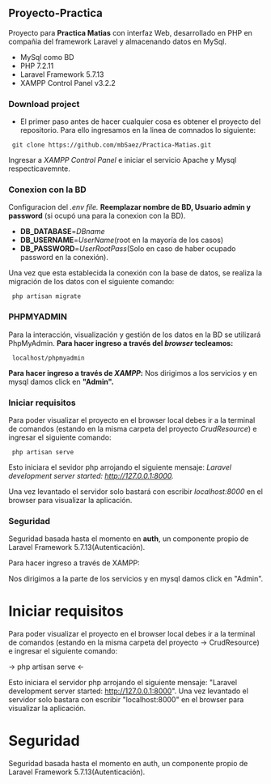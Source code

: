 ## Proyecto-Practica ##
Proyecto para **Practica Matias** con interfaz Web, desarrollado en PHP en compañia del framework Laravel y almacenando datos en MySql.

- MySql como BD
- PHP 7.2.11 
- Laravel Framework 5.7.13
- XAMPP Control Panel v3.2.2

### Download project ###
* El primer paso antes de hacer cualquier cosa es obtener el proyecto del repositorio. Para ello ingresamos en la linea de comnados lo siguiente:

```
 git clone https://github.com/mbSaez/Practica-Matias.git
```

Ingresar a *XAMPP Control Panel* e iniciar el servicio Apache y Mysql respecticavemnte.

### Conexion  con la BD ###

Configuracion del *.env file.*
**Reemplazar nombre de BD, Usuario admin y password** (si ocupó una para la conexion con la BD).

- **DB_DATABASE**=*DBname*
- **DB_USERNAME**=*UserName*(root en la mayoría de los casos)
- **DB_PASSWORD**=*UserRootPass*(Solo en caso de haber ocupado password en la conexión).

Una vez que esta establecida la conexión con la base de datos, se realiza la migración de los datos con el siguiente comando:
```
 php artisan migrate 
```
### PHPMYADMIN ###
Para la interacción, visualización y gestión de los datos en la BD se utilizará PhpMyAdmin. **Para hacer ingreso a través del *browser* tecleamos:** 
```
 localhost/phpmyadmin
```
**Para hacer ingreso a través de *XAMPP*:**
Nos dirigimos a los servicios y en mysql damos click en **"Admin".**

### Iniciar requisitos ###

Para poder visualizar el proyecto en el browser local debes ir a la terminal de comandos (estando en la misma carpeta del proyecto *CrudResource*) e ingresar el 
siguiente comando:
```
 php artisan serve
 ```
Esto iniciara el sevidor php arrojando el siguiente mensaje: *Laravel development server started: <http://127.0.0.1:8000>.*

Una vez levantado el servidor solo bastará con escribir *localhost:8000* en el browser para visualizar la aplicación.

### Seguridad ###

Seguridad basada hasta el momento en **auth**, un componente propio de Laravel Framework 5.7.13(Autenticación).

Para hacer ingreso a través de XAMPP:

Nos dirigimos a la parte de los servicios y en mysql damos click en "Admin". 

# Iniciar requisitos 

Para poder visualizar el proyecto en el browser local debes ir a la terminal de comandos (estando en la misma carpeta del proyecto -> CrudResource) e ingresar el  siguiente comando: 

-> php artisan serve <- 

Esto iniciara el servidor php arrojando el siguiente mensaje: "Laravel development server started: <http://127.0.0.1:8000>". 
Una vez levantado el servidor solo bastara con escribir "localhost:8000" en el browser para visualizar la aplicación.  

# Seguridad  

Seguridad basada hasta el momento en auth, un componente propio de Laravel Framework 5.7.13(Autenticación). 

 
 

